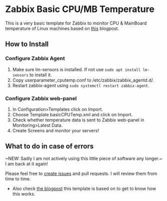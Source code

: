 # Zabbix Basic CPU/MB Temperature
This is a very basic template for Zabbix to monitor CPU & MainBoard temperature of Linux machines based on [this](https://myopsblog.wordpress.com/2016/06/06/cpu-temperature-monitoring-with-zabbix/) blogpost.


## How to Install

### Configure Zabbix Agent
1. Make sure lm-sensors is installed. If not use `sudo apt install lm-sensors` to install it.
2. Copy userparameter_cputemp.conf to /etc/zabbix/zabbix_agentd.d/.
3. Restart zabbix-agent using `sudo systemctl restart zabbix-agent`.

### Configure Zabbix web-panel
1. In Configuration>Templates click on Import.
2. Choose Template basicCPUTemp.xml and click on Import.
3. Check whether temperature data is sent to Zabbix web-panel in Monitoring>Latest Data.
4. Create Screens and monitor your servers!

## What to do in case of errors
~NEW: Sadly I am not actively using this little piece of software any longer.~ I am back at it again!

Please feel free to [create issues](https://github.com/B1T0/zabbix-basic-cpu-temperature/issues/new) and pull requests. I will review them from time to time.
- Also check [the blogpost](https://myopsblog.wordpress.com/2016/06/06/cpu-temperature-monitoring-with-zabbix/) this template is based on to get to know how this works.
